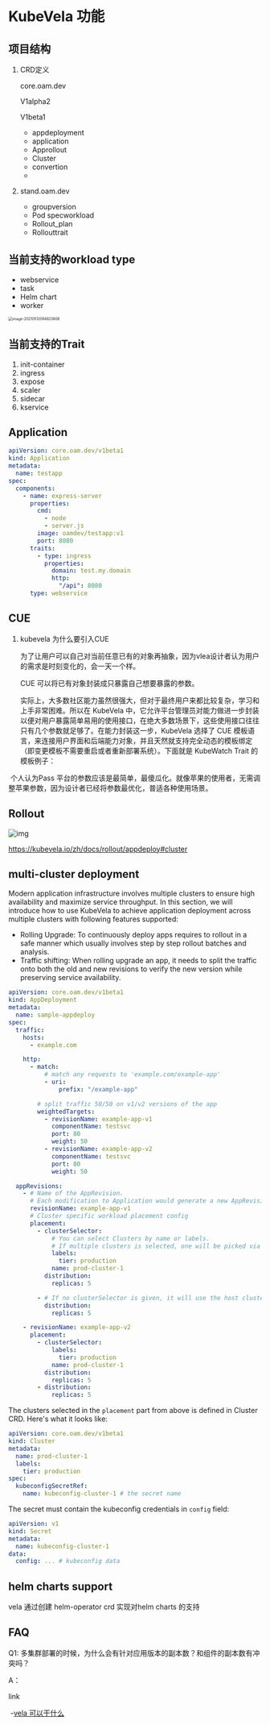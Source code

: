 # KubeVela 功能

<!--toc-->

## 项目结构

1. CRD定义

   core.oam.dev

   V1alpha2

   V1beta1

   	- appdeployment
   	- application
   	- Approllout
   	- Cluster
   	- convertion
   	- 

2. stand.oam.dev

   - groupversion
   - Pod specworkload
   - Rollout_plan
   - Rollouttrait



## 当前支持的workload type

- webservice
- task
- Helm chart
- worker

<img src="https://tva1.sinaimg.cn/large/008i3skNly1grc5uzaw3rj31a608qago.jpg" alt="image-20210512094823808" style="zoom:50%;" />

## 当前支持的Trait

1. init-container
2. ingress
3. expose
4. scaler
5. sidecar
6. kservice



## Application

```yaml
apiVersion: core.oam.dev/v1beta1
kind: Application
metadata:
  name: testapp
spec:
  components:
    - name: express-server
      properties:
        cmd:
          - node
          - server.js
        image: oamdev/testapp:v1
        port: 8080
      traits:
        - type: ingress
          properties:
            domain: test.my.domain
            http:
              "/api": 8080
      type: webservice
```





## CUE

1. kubevela 为什么要引入CUE

   为了让用户可以自己对当前任意已有的对象再抽象，因为vlea设计者认为用户的需求是时刻变化的，会一天一个样。

   CUE 可以将已有对象封装成只暴露自己想要暴露的参数。

   

   实际上，大多数社区能力虽然很强大，但对于最终用户来都比较复杂，学习和上手非常困难。所以在 KubeVela 中，它允许平台管理员对能力做进一步封装以便对用户暴露简单易用的使用接口，在绝大多数场景下，这些使用接口往往只有几个参数就足够了。在能力封装这一步，KubeVela 选择了 CUE 模板语言，来连接用户界面和后端能力对象，并且天然就支持完全动态的模板绑定（即变更模板不需要重启或者重新部署系统）。下面就是 KubeWatch Trait 的模板例子：



​		个人认为Pass 平台的参数应该是最简单，最傻瓜化。就像苹果的使用者，无需调整苹果参数，因为设计者已经将参数最优化，普适各种使用场景。



## Rollout

![img](https://kubevela.io/zh/assets/images/approllout-status-transition-78db00cbc539d19e6c5d3feeead31b16.jpg)

https://kubevela.io/zh/docs/rollout/appdeploy#cluster



## multi-cluster deployment

Modern application infrastructure involves multiple clusters to ensure high availability and maximize service throughput. In this section, we will introduce how to use KubeVela to achieve application deployment across multiple clusters with following features supported:

- Rolling Upgrade: To continuously deploy apps requires to rollout in a safe manner which usually involves step by step rollout batches and analysis.
- Traffic shifting: When rolling upgrade an app, it needs to split the traffic onto both the old and new revisions to verify the new version while preserving service availability.

```yaml
apiVersion: core.oam.dev/v1beta1
kind: AppDeployment
metadata:
  name: sample-appdeploy
spec:
  traffic:
    hosts:
      - example.com

    http:
      - match:
          # match any requests to 'example.com/example-app'
          - uri:
              prefix: "/example-app"

        # split traffic 50/50 on v1/v2 versions of the app
        weightedTargets:
          - revisionName: example-app-v1
            componentName: testsvc
            port: 80
            weight: 50
          - revisionName: example-app-v2
            componentName: testsvc
            port: 80
            weight: 50

  appRevisions:
    - # Name of the AppRevision.
      # Each modification to Application would generate a new AppRevision.
      revisionName: example-app-v1
      # Cluster specific workload placement config
      placement:
        - clusterSelector:
            # You can select Clusters by name or labels.
            # If multiple clusters is selected, one will be picked via a unique hashing algorithm.
            labels:
              tier: production
            name: prod-cluster-1
          distribution:
            replicas: 5

        - # If no clusterSelector is given, it will use the host cluster in which this CR exists
          distribution:
            replicas: 5

    - revisionName: example-app-v2
      placement:
        - clusterSelector:
            labels:
              tier: production
            name: prod-cluster-1
          distribution:
            replicas: 5
        - distribution:
            replicas: 5
```



The clusters selected in the `placement` part from above is defined in Cluster CRD. Here's what it looks like:

```yaml
apiVersion: core.oam.dev/v1beta1
kind: Cluster
metadata:
  name: prod-cluster-1
  labels:
    tier: production
spec:
  kubeconfigSecretRef:
    name: kubeconfig-cluster-1 # the secret name
```



The secret must contain the kubeconfig credentials in `config` field:

```yaml
apiVersion: v1
kind: Secret
metadata:
  name: kubeconfig-cluster-1
data:
  config: ... # kubeconfig data
```



## helm charts support

vela 通过创建 helm-operator crd 实现对helm charts 的支持



## FAQ

Q1: 多集群部署的时候，为什么会有针对应用版本的副本数？和组件的副本数有冲突吗？

A：



link

​	-[vela 可以干什么](https://zhuanlan.zhihu.com/p/350336956)
